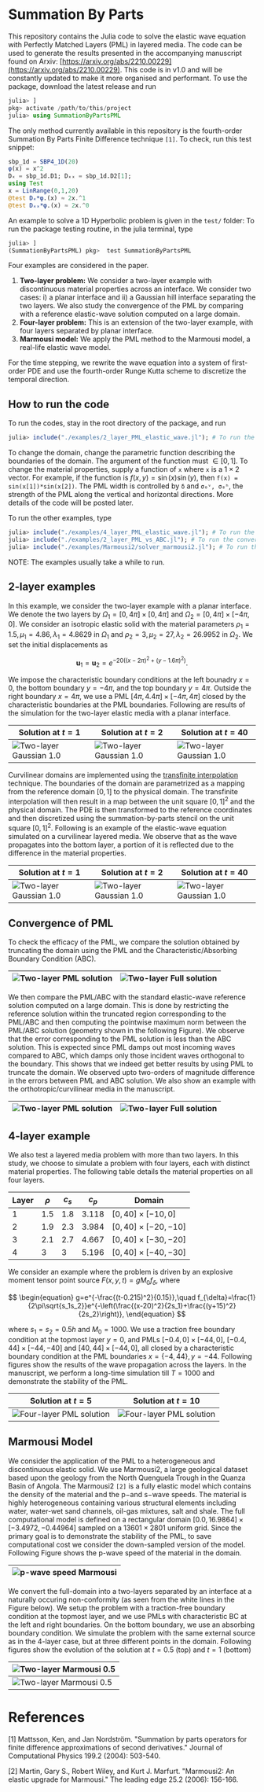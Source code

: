 # Summation By Parts

This repository contains the Julia code to solve the elastic wave equation with Perfectly Matched Layers (PML) in layered media. The code can be used to generate the results presented in the accompanying manuscript found on Arxiv: [https://arxiv.org/abs/2210.00229](https://arxiv.org/abs/2210.00229). This code is in v1.0 and will be constantly updated to make it more organised and performant. To use the package, download the latest release and run 

``` julia
julia> ]
pkg> activate /path/to/this/project
julia> using SummationByPartsPML
```

The only method currently available in this repository is the fourth-order Summation By Parts Finite Difference technique `[1]`. To check, run this test snippet:

``` julia
sbp_1d = SBP4_1D(20)
φ(x) = x^2
Dₓ = sbp_1d.D1; Dₓₓ = sbp_1d.D2[1];
using Test
x = LinRange(0,1,20)
@test Dₓ*φ.(x) ≈ 2x.^1
@test Dₓₓ*φ.(x) ≈ 2x.^0
```

An example to solve a 1D Hyperbolic problem is given in the `test/` folder: To run the package testing routine, in the julia terminal, type

```julia
julia> ]
(SummationByPartsPML) pkg>  test SummationByPartsPML
```

Four examples are considered in the paper. 

1) **Two-layer problem:** We consider a two-layer example with discontinuous material properties across an interface. We consider two cases: i) a planar interface and ii) a Gaussian hill interface separating the two layers. We also study the convergence of the PML by comparing with a reference elastic-wave solution computed on a large domain.
2) **Four-layer problem:** This is an extension of the two-layer example, with four layers separated by planar interface.
3) **Marmousi model:** We apply the PML method to the Marmousi model, a real-life elastic wave model.

For the time stepping, we rewrite the wave equation into a system of first-order PDE and use the fourth-order Runge Kutta scheme to discretize the temporal direction.

## How to run the code

To run the codes, stay in the root directory of the package, and run

```julia
julia> include("./examples/2_layer_PML_elastic_wave.jl"); # To run the 2-layer example
```
To change the domain, change the parametric function describing the boundaries of the domain. The argument of the function must $\in [0,1]$. To change the material properties, supply a function of `x` where `x` is a $1 \times 2$ vector. For example, if the function is $f(x,y) = \sin(x)\sin(y)$, then `f(x) = sin(x[1])*sin(x[2])`. The PML width is controlled by `δ` and `σ₀ᵛ, σ₀ʰ`, the strength of the PML along the vertical and horizontal directions. More details of the code will be posted later.

To run the other examples, type

```julia
julia> include("./examples/4_layer_PML_elastic_wave.jl"); # To run the 4-layer example
julia> include("./examples/2_layer_PML_vs_ABC.jl"); # To run the convergence tests
julia> include("./examples/Marmousi2/solver_marmousi2.jl"); # To run the Marmousi2 example
```

NOTE: The examples usually take a while to run.

## 2-layer examples

In this example, we consider the two-layer example with a planar interface. We denote the two layers by $\Omega_1 = [0,4\pi] \times [0,4\pi]$ and $\Omega_2 = [0,4\pi] \times [-4\pi,0]$. We consider an isotropic elastic solid with the material parameters $\rho_1 = 1.5, \mu_1 = 4.86, \lambda_1 = 4.8629$ in $\Omega_1$ and $\rho_2 = 3, \mu_2 = 27, \lambda_2 = 26.9952$ in $\Omega_2$. We set the initial displacements as 

$$
\begin{equation}
\mathbf{u}_1 = \mathbf{u}_2 = e^{-20\left( (x-2\pi)^2 + (y-1.6\pi)^2 \right)}.
\end{equation}
$$

We impose the characteristic boundary conditions at the left bounadry $x=0$, the bottom boundary $y=-4\pi$, and the top boundary $y=4\pi$. Outside the right boundary $x=4\pi$, we use a PML $[4\pi, 4.4\pi] \times [-4\pi, 4\pi]$ closed by the characteristic boundaries at the PML boundaries. Following are results of the simulation for the two-layer elastic media with a planar interface.

Solution at $t = 1$ | Solution at $t = 2$ | Solution at $t = 40$ |
-- | -- | -- |
![Two-layer Gaussian 1.0](./Images/2-layer-1.0-uniform.png) | ![Two-layer Gaussian 1.0](./Images/2-layer-2.0-uniform.png) | ![Two-layer Gaussian 1.0](./Images/2-layer-40.0-uniform.png) 

Curvilinear domains are implemented using the [transfinite interpolation](https://en.wikipedia.org/wiki/Transfinite_interpolation) technique. The boundaries of the domain are parametrized as a mapping from the reference domain $[0,1]$ to the physical domain. The transfinite interpolation will then result in a map between the unit square $[0,1]^2$ and the physical domain. The PDE is then transformed to the reference coordinates and then discretized using the summation-by-parts stencil on the unit square $[0,1]^2$. Following is an example of the elastic-wave equation simulated on a curvilinear layered media. We observe that as the wave propagates into the bottom layer, a portion of it is reflected due to the difference in the material properties.

Solution at $t = 1$ | Solution at $t = 2$ | Solution at $t = 40$ |
-- | -- | -- |
![Two-layer Gaussian 1.0](./Images/2-layer-1.0.png) | ![Two-layer Gaussian 1.0](./Images/2-layer-2.0.png) | ![Two-layer Gaussian 1.0](./Images/2-layer-40.0.png) 

## Convergence of PML

To check the efficacy of the PML, we compare the solution obtained by truncating the domain using the PML and the Characteristic/Absorbing Boundary Condition (ABC). 

![Two-layer PML solution](./Images/pml-solution.png) | ![Two-layer Full solution](./Images/abc-solution.png) |
-- | -- |

We then compare the PML/ABC with the standard elastic-wave reference solution computed on a large domain. This is done by restricting the reference solution within the truncated region corresponding to the PML/ABC and then computing the pointwise maximum norm between the PML/ABC solution (geometry shown in the following Figure). We observe that the error corresponding to the PML solution is less than the ABC solution. This is expected since PML damps out most incoming waves compared to ABC, which damps only those incident waves orthogonal to the boundary. This shows that we indeed get better results by using PML to truncate the domain. We observed upto two-orders of magnitude difference in the errors between PML and ABC solution. We also show an example with the orthotropic/curvilinear media in the manuscript.

![Two-layer PML solution](./Images/full-solution.png) | ![Two-layer Full solution](./Images/PML-vs-ABC.png) |
-- | -- |

## 4-layer example

We also test a layered media problem with more than two layers. In this study, we choose to simulate a problem with four layers, each with distinct material properties. The following table details the material properties on all four layers.

Layer | $\rho$ | $c_s$ | $c_p$ | Domain |
-- | -- | -- | -- | -- |
1 | 1.5 | 1.8 | 3.118 | $[0,40] \times [-10,0]$ |
2 | 1.9 | 2.3 | 3.984 | $[0,40] \times [-20,-10]$ |
3 | 2.1 | 2.7 | 4.667 | $[0,40] \times [-30,-20]$ |
4 | 3 | 3 | 5.196 | $[0,40] \times [-40,-30]$ |

We consider an example where the problem is driven by an explosive moment tensor point source $F(x,y,t) = gM_0f_\delta$, where

$$
\begin{equation}
g=e^{-\frac{(t-0.215)^2}{0.15}},\quad f_{\delta}=\frac{1}{2\pi\sqrt{s_1s_2}}e^{-\left(\frac{(x-20)^2}{2s_1}+\frac{(y+15)^2}{2s_2}\right)},
\end{equation}
$$

where $s_1 = s_2 = 0.5h$ and $M_0 = 1000$. We use a traction free boundary condition at the topmost layer $y = 0$, and PMLs $[-0.4,0] \times [-44,0]$, $[-0.4,44] \times [-44,-40]$ and $[40,44] \times [-44,0]$, all closed by a characteristic boundary condition at the PML boundaries $x = \{-4,44\}, y = -44$. Following figures show the results of the wave propagation across the layers. In the manuscript, we perform a long-time simulation till $T=1000$ and demonstrate the stability of the PML.

Solution at $t = 5$ | Solution at $t = 10$ |
-- | -- |
![Four-layer PML solution](./Images/4-layer-5.0-uniform.png) | ![Four-layer PML solution](./Images/4-layer-10.0-uniform.png)

## Marmousi Model

We consider the application of the PML to a heterogeneous and discontinuous elastic solid. We use Marmousi2, a large geological dataset based upon the geology from the North Quenguela Trough in the Quanza Basin of Angola. The Marmousi2 `[2]` is a fully elastic model which contains the density of the material and the p−and s−wave speeds. The material is highly heterogeneous containing various structural elements including water, water-wet sand channels, oil-gas mixtures, salt and shale. The full computational model is defined on a rectangular domain $[0.0, 16.9864] \times [−3.4972, −0.44964]$ sampled on a $13601 \times 2801$ uniform grid. Since the primary goal is to demonstrate the stability of the PML, to save computational cost we consider the down-sampled version of the model. Following Figure shows the p-wave speed of the material in the domain.

![p-wave speed Marmousi](./Images/Marmousi-p-wave.png) |
-- |

We convert the full-domain into a two-layers separated by an interface at a naturally occuring non-conformity (as seen from the white lines in the Figure below). We setup the problem with a traction-free boundary condition at the topmost layer, and we use PMLs with characteristic BC at the left and right boundaries. On the bottom boundary, we use an absorbing boundary condition. We simulate the problem with the same external source as in the 4-layer case, but at three different points in the domain. Following figures show the evolution of the solution at $t = 0.5$ (top) and $t=1$ (bottom)

![Two-layer Marmousi 0.5](./Images/marmousi-t-0.5.png) | 
-- |
![Two-layer Marmousi 0.5](./Images/marmousi-t-1.0.png) | 

# References

[1] Mattsson, Ken, and Jan Nordström. "Summation by parts operators for finite difference approximations of second derivatives." Journal of Computational Physics 199.2 (2004): 503-540.

[2] Martin, Gary S., Robert Wiley, and Kurt J. Marfurt. "Marmousi2: An elastic upgrade for Marmousi." The leading edge 25.2 (2006): 156-166.